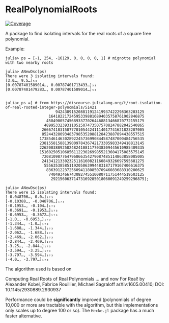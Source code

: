 # RealPolynomialRoots

[![Coverage](https://codecov.io/gh/jverzani/RealPolynomialRoots.jl/branch/master/graph/badge.svg)](https://codecov.io/gh/jverzani/RealPolynomialRoots.jl)


A package to find isolating intervals for the real roots of a square free polynomial.


Example:

```
julia> ps = [-1, 254, -16129, 0, 0, 0, 0, 1] # mignotte polynomial with two nearby roots

julia> ANewDsc(ps)
There were 3 isolating intervals found:
[3.0…, 9.5…]₅₃
[0.00787401589014…, 0.00787401713433…]₅₃
[0.00787401479283…, 0.00787401589014…]₅₃


julia> ps =[ # from https://discourse.julialang.org/t/root-isolation-of-real-rooted-integer-polynomials/51421
                      942438915208811912419937422298363203125
                   164182217245953398816894035758761902846875
                  4584900574568933770264468813466870772155175
                 48995332393110515074735075708247882042540865
                266674183150777010544241114017741621823207005
                852443280934837985352088128423887894438557515
               1738546146302892245736990844587487000484756535
               2381558158813900978436742173305983349418813145
               2262003889258248241081177038309445610985409335
               1516025051068561122302699855213604175083575145
                720810987764796866354279087485114863858085005
                241341213302325116160821160849326697595681275
                 55563538585119205063994483187179167406616375
                  8363912237256094118085070946083688310200625
                   740493466743082745510080711751444519503125
                    29215606371473169285018060091249259296875];

julia> ANewDsc(ps)
There were 15 isolating intervals found:
[-0.048706…, 0.0…]₁₇₃
[-0.10388…, -0.048706…]₁₇₃
[-0.1953…, -0.104…]₁₇₃
[-0.3691…, -0.1953…]₁₇₃
[-0.6953…, -0.3672…]₁₇₃
[-1.0…, -0.6953…]₁₇₃
[-1.344…, -1.0…]₁₇₃
[-1.688…, -1.344…]₁₇₃
[-2.062…, -1.688…]₁₇₃
[-2.469…, -2.062…]₁₇₃
[-2.844…, -2.469…]₁₇₃
[-3.25…, -2.844…]₁₇₃
[-3.594…, -3.25…]₁₇₃
[-3.797…, -3.594…]₁₇₃
[-4.0…, -3.797…]₁₇₃

```

The algorithm used is based on 

Computing Real Roots of Real Polynomials ... and now For Real!
by Alexander Kobel, Fabrice Rouillier, Michael Sagraloff
arXiv:1605.00410; DOI:	10.1145/2930889.2930937


Performance could be **significantly** improved (polynomials of degree 10,000 or more are tractable with the algorithm, but this implementations only scales up to degree 100 or so). The `Hecke.jl` package has a much faster alternative.

